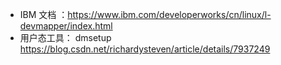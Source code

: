 

* IBM 文档  ：https://www.ibm.com/developerworks/cn/linux/l-devmapper/index.html
* 用户态工具： dmsetup https://blog.csdn.net/richardysteven/article/details/7937249
